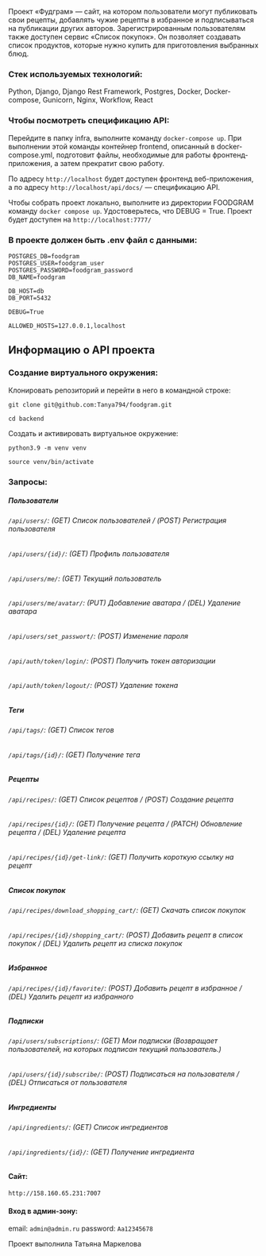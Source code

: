 Проект «Фудграм» — сайт, на котором пользователи могут публиковать свои рецепты, добавлять чужие рецепты в избранное и подписываться на публикации других авторов. Зарегистрированным пользователям также доступен сервис «Список покупок». Он позволяет создавать список продуктов, которые нужно купить для приготовления выбранных блюд.

### Стек используемых технологий:
Python, Django, Django Rest Framework, Postgres, Docker, Docker-compose, Gunicorn, Nginx, Workflow, React

### Чтобы посмотреть спецификацию API:

Перейдите в папку infra, выполните команду ```docker-compose up```. При выполнении этой команды контейнер frontend, описанный в docker-compose.yml, подготовит файлы, необходимые для работы фронтенд-приложения, а затем прекратит свою работу.

По адресу ```http://localhost``` будет доступен фронтенд веб-приложения, а по адресу ```http://localhost/api/docs/``` — спецификацию API.


Чтобы собрать проект локально, выполните из директории FOODGRAM команду ```docker compose up```. Удостоверьтесь, что DEBUG = True.
Проект будет доступен на ```http://localhost:7777/```

### В проекте должен быть .env файл с данными:

```
POSTGRES_DB=foodgram
POSTGRES_USER=foodgram_user
POSTGRES_PASSWORD=foodgram_password
DB_NAME=foodgram

DB_HOST=db
DB_PORT=5432

DEBUG=True

ALLOWED_HOSTS=127.0.0.1,localhost
```

## Информацию о API проекта

### Создание виртуального окружения:

Клонировать репозиторий и перейти в него в командной строке:

```
git clone git@github.com:Tanya794/foodgram.git
```

```
cd backend
```

Cоздать и активировать виртуальное окружение:

```
python3.9 -m venv venv
```

```
source venv/bin/activate
```

### Запросы:

##### Пользователи
###### ```/api/users/```: (GET) Список пользователей / (POST) Регистрация пользователя
###### ```/api/users/{id}/```: (GET) Профиль пользователя
###### ```/api/users/me/```: (GET) Текущий пользователь
###### ```/api/users/me/avatar/```: (PUT) Добавление аватара / (DEL) Удаление аватара
###### ```/api/users/set_passwort/```: (POST) Изменение пароля
###### ```/api/auth/token/login/```: (POST) Получить токен авторизации
###### ```/api/auth/token/logout/```: (POST) Удаление токена

##### Теги
###### ```/api/tags/```: (GET) Cписок тегов
###### ```/api/tags/{id}/```: (GET) Получение тега

##### Рецепты
###### ```/api/recipes/```: (GET) Список рецептов / (POST) Создание рецепта
###### ```/api/recipes/{id}/```: (GET) Получение рецепта / (PATCH) Обновление рецепта / (DEL) Удаление рецепта
###### ```/api/recipes/{id}/get-link/```: (GET) Получить короткую ссылку на рецепт

##### Список покупок
###### ```/api/recipes/download_shopping_cart/```: (GET) Скачать список покупок
###### ```/api/recipes/{id}/shopping_cart/```: (POST) Добавить рецепт в список покупок / (DEL) Удалить рецепт из списка покупок

##### Избранное
###### ```/api/recipes/{id}/favorite/```: (POST) Добавить рецепт в избранное / (DEL) Удалить рецепт из избранного

##### Подписки
###### ```/api/users/subscriptions/```: (GET) Мои подписки (Возвращает пользователей, на которых подписан текущий пользователь.)
###### ```/api/users/{id}/subscribe/```: (POST) Подписаться на пользователя / (DEL) Отписаться от пользователя

##### Ингредиенты
###### ```/api/ingredients/```: (GET) Список ингредиентов
###### ```/api/ingredients/{id}/```: (GET) Получение ингредиента

#### Сайт:
```http://158.160.65.231:7007```

#### Вход в админ-зону:
email: ```admin@admin.ru```
password: ```Aa12345678```


Проект выполнила Татьяна Маркелова
